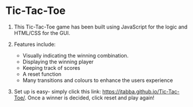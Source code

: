 # Tic-Tac-Toe

1. This Tic-Tac-Toe game has been built using JavaScript for the logic and HTML/CSS for the GUI.

2. Features include: 
   - Visually indicating the winning combination. 
   - Displaying the winning player 
   - Keeping track of scores
   - A reset function
   - Many transitions and colours to enhance the users experience

3. Set up is easy- simply click this link: https://jtabba.github.io/Tic-Tac-Toe/. Once a winner is decided, click reset and play again!

